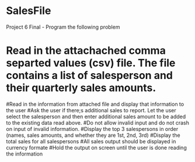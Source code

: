 # SalesFile
Project 6 Final - Program the following problem
# Read in the attachached comma separted values (csv) file. The file contains a list of salesperson and their quarterly sales amounts. 
#Read in the information from attached file and display that information to the user 
#Ask the user if there;s additional sales to report. Let the user select the salesperson and then enter additional sales amount to be added to the existing data read above. 
#Do not allow invalid input and do not crash on input of invalid information. 
#Display the top 3 salespersons in order (names, sales amounts, and whether they are 1st, 2nd, 3rd)
#Display the total sales for all salespersons 
#All sales output should be displayed in currency formate 
#Hold the output on screen until the user is done reading the information
